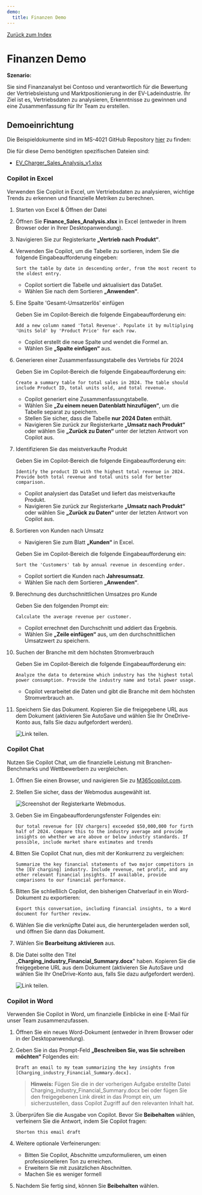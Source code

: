 ```yaml
---
demo:
  title: Finanzen Demo
---
```


[Zurück zum Index](https://microsoftlearning.github.io/MS-4021-Copilot-Immersion-Experience/)

# Finanzen Demo

**Szenario:**  

Sie sind Finanzanalyst bei Contoso und verantwortlich für die Bewertung der Vertriebsleistung und Marktpositionierung in der EV-Ladeindustrie. Ihr Ziel ist es, Vertriebsdaten zu analysieren, Erkenntnisse zu gewinnen und eine Zusammenfassung für Ihr Team zu erstellen.

## Demoeinrichtung

Die Beispieldokumente sind im MS-4021 GitHub Repository [hier](https://github.com/MicrosoftLearning/MS-4021-Copilot-Immersion-Experience/tree/master/ResourceFiles) zu finden:

Die für diese Demo benötigten spezifischen Dateien sind:

- [EV_Charger_Sales_Analysis_v1.xlsx](https://github.com/MicrosoftLearning/MS-4021-Copilot-Immersion-Experience/raw/master/ResourceFiles/EV_Charger_Sales_Analysis_v1.xlsx)

### Copilot in Excel  

Verwenden Sie Copilot in Excel, um Vertriebsdaten zu analysieren, wichtige Trends zu erkennen und finanzielle Metriken zu berechnen.

1. Starten von Excel & Öffnen der Datei  

1. Öffnen Sie **Finance_Sales_Analysis.xlsx** in Excel (entweder in Ihrem Browser oder in Ihrer Desktopanwendung).  

1. Navigieren Sie zur Registerkarte **„Vertrieb nach Produkt“**.  

1. Verwenden Sie Copilot, um die Tabelle zu sortieren, indem Sie die folgende Eingabeaufforderung eingeben:  

    ```text
    Sort the table by date in descending order, from the most recent to the oldest entry.
    ```  

    - Copilot sortiert die Tabelle und aktualisiert das DataSet.  
    - Wählen Sie nach dem Sortieren **„Anwenden“**.  

1. Eine Spalte 'Gesamt-Umsatzerlös' einfügen  

    Geben Sie im Copilot-Bereich die folgende Eingabeaufforderung ein:  

    ```text
    Add a new column named 'Total Revenue'. Populate it by multiplying 'Units Sold' by 'Product Price' for each row.
    ```  

    - Copilot erstellt die neue Spalte und wendet die Formel an.  
    - Wählen Sie **„Spalte einfügen“** aus.  

1. Generieren einer Zusammenfassungstabelle des Vertriebs für 2024  

    Geben Sie im Copilot-Bereich die folgende Eingabeaufforderung ein:  

    ```text
    Create a summary table for total sales in 2024. The table should include Product ID, total units sold, and total revenue.
    ```  

    - Copilot generiert eine Zusammenfassungstabelle.  
    - Wählen Sie **„Zu einem neuen Datenblatt hinzufügen“**, um die Tabelle separat zu speichern.  
    - Stellen Sie sicher, dass die Tabelle **nur 2024 Daten** enthält.  
    - Navigieren Sie zurück zur Registerkarte **„Umsatz nach Produkt“** oder wählen Sie **„Zurück zu Daten“** unter der letzten Antwort von Copilot aus.  

1. Identifizieren Sie das meistverkaufte Produkt  

    Geben Sie im Copilot-Bereich die folgende Eingabeaufforderung ein:  

    ```text
    Identify the product ID with the highest total revenue in 2024. Provide both total revenue and total units sold for better comparison.
    ```  

    - Copilot analysiert das DataSet und liefert das meistverkaufte Produkt.
    - Navigieren Sie zurück zur Registerkarte **„Umsatz nach Produkt“** oder wählen Sie **„Zurück zu Daten“** unter der letzten Antwort von Copilot aus.  

1. Sortieren von Kunden nach Umsatz

    - Navigieren Sie zum Blatt **„Kunden“** in Excel.

    Geben Sie im Copilot-Bereich die folgende Eingabeaufforderung ein:  

    ```text
    Sort the 'Customers' tab by annual revenue in descending order.
    ```  

    - Copilot sortiert die Kunden nach **Jahresumsatz**.  
    - Wählen Sie nach dem Sortieren **„Anwenden“**.  

1. Berechnung des durchschnittlichen Umsatzes pro Kunde

    Geben Sie den folgenden Prompt ein:  

    ```text
    Calculate the average revenue per customer.
    ```  

    - Copilot errechnet den Durchschnitt und addiert das Ergebnis.  
    - Wählen Sie **„Zeile einfügen“** aus, um den durchschnittlichen Umsatzwert zu speichern.  

1. Suchen der Branche mit dem höchsten Stromverbrauch  

    Geben Sie im Copilot-Bereich die folgende Eingabeaufforderung ein:  

    ```text
    Analyze the data to determine which industry has the highest total power consumption. Provide the industry name and total power usage.
    ```  

    - Copilot verarbeitet die Daten und gibt die Branche mit dem höchsten Stromverbrauch an.

1. Speichern Sie das Dokument. Kopieren Sie die freigegebene URL aus dem Dokument (aktivieren Sie AutoSave und wählen Sie Ihr OneDrive-Konto aus, falls Sie dazu aufgefordert werden).

    ![Link teilen.](../Demos/Media/share-menu-with-copy-link-9fd1c60a.png)

### Copilot Chat

Nutzen Sie Copilot Chat, um die finanzielle Leistung mit Branchen-Benchmarks und Wettbewerbern zu vergleichen.

1. Öffnen Sie einen Browser, und navigieren Sie zu [M365copilot.com](https://m365copilot.com/).

1. Stellen Sie sicher, dass der Webmodus ausgewählt ist.

    ![Screenshot der Registerkarte Webmodus.](../Prompts/Media/web-mode.png)

1. Geben Sie im Eingabeaufforderungsfenster Folgendes ein:

    ```text
    Our total revenue for [EV chargers] exceeded $50,000,000 for firth half of 2024. Compare this to the industry average and provide insights on whether we are above or below industry standards. If possible, include market share estimates and trends
    ```

1. Bitten Sie Copilot Chat nun, dies mit der Konkurrenz zu vergleichen:

    ```text
    Summarize the key financial statements of two major competitors in the [EV charging] industry. Include revenue, net profit, and any other relevant financial insights. If available, provide comparisons to our financial performance.
    ```

1. Bitten Sie schließlich Copilot, den bisherigen Chatverlauf in ein Word-Dokument zu exportieren:

    ```text
    Export this conversation, including financial insights, to a Word document for further review.
    ```

1. Wählen Sie die verknüpfte Datei aus, die heruntergeladen werden soll, und öffnen Sie dann das Dokument.

1. Wählen Sie **Bearbeitung aktivieren** aus.

1. Die Datei sollte den Titel „**Charging_industry_Financial_Summary.docx**" haben. Kopieren Sie die freigegebene URL aus dem Dokument (aktivieren Sie AutoSave und wählen Sie Ihr OneDrive-Konto aus, falls Sie dazu aufgefordert werden).

    ![Link teilen.](../Demos/Media/share-menu-with-copy-link-9fd1c60a.png)

### Copilot in Word

Verwenden Sie Copilot in Word, um finanzielle Einblicke in eine E-Mail für unser Team zusammenzufassen.

1. Öffnen Sie ein neues Word-Dokument (entweder in Ihrem Browser oder in der Desktopanwendung).

1. Geben Sie in das Prompt-Feld **„Beschreiben Sie, was Sie schreiben möchten“** Folgendes ein:

    ```text
    Draft an email to my team summarizing the key insights from [Charging_industry_Financial_Summary.docx].
    ```

    > **Hinweis:** Fügen Sie die in der vorherigen Aufgabe erstellte Datei Charging_industry_Financial_Summary.docx bei oder fügen Sie den freigegebenen Link direkt in das Prompt ein, um sicherzustellen, dass Copilot Zugriff auf den relevanten Inhalt hat.

1. Überprüfen Sie die Ausgabe von Copilot. Bevor Sie **Beibehalten** wählen, verfeinern Sie die Antwort, indem Sie Copilot fragen:

    ```text
    Shorten this email draft
    ```

1. Weitere optionale Verfeinerungen:

    - Bitten Sie Copilot, Abschnitte umzuformulieren, um einen professionelleren Ton zu erreichen.
    - Erweitern Sie mit zusätzlichen Abschnitten.
    - Machen Sie es weniger formell

1. Nachdem Sie fertig sind, können Sie **Beibehalten** wählen.
